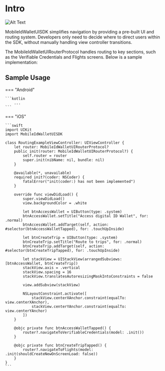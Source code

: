 # Intro

![Alt Text](Assets/SampleUsage1.gif)

MobileIdWalletUISDK simplifies navigation by providing a pre-built UI and routing system. Developers only need to decide where to direct users within the SDK, without manually handling view controller transitions.

The MobileIdWalletUIRouterProtocol handles routing to key sections, such as the Verifiable Credentials and Flights screens. Below is a sample implementation:

## Sample Usage

=== "Android"

    ```kotlin
        ...
    ```

=== "iOS"



	```swift
	import UIKit
	import MobileIdWalletUISDK
	
	class RoutingExampleViewController: UIViewController {
	    let router: MobileIdWalletUIRouterProtocol?
	    public init(router: MobileIdWalletUIRouterProtocol?) {
	        self.router = router
	        super.init(nibName: nil, bundle: nil)
	    }
	
	    @available(*, unavailable)
	    required init?(coder: NSCoder) {
	        fatalError("init(coder:) has not been implemented")
	    }
	
	    override func viewDidLoad() {
	        super.viewDidLoad()
	        view.backgroundColor = .white
	
	        let btnAccessWallet = UIButton(type: .system)
	        btnAccessWallet.setTitle("Access digital ID Wallet", for: .normal)
	        btnAccessWallet.addTarget(self, action: #selector(btnAccessWalletTapped), for: .touchUpInside)
	
	        let btnCreateTrip = UIButton(type: .system)
	        btnCreateTrip.setTitle("Route to trips", for: .normal)
	        btnCreateTrip.addTarget(self, action: #selector(btnCreateTripTapped), for: .touchUpInside)
	
	        let stackView = UIStackView(arrangedSubviews: [btnAccessWallet, btnCreateTrip])
	        stackView.axis = .vertical
	        stackView.spacing = 16
	        stackView.translatesAutoresizingMaskIntoConstraints = false
	
	        view.addSubview(stackView)
	
	        NSLayoutConstraint.activate([
	            stackView.centerXAnchor.constraint(equalTo: view.centerXAnchor),
	            stackView.centerYAnchor.constraint(equalTo: view.centerYAnchor)
	        ])
	    }
	
	    @objc private func btnAccessWalletTapped() {
	        router?.navigateToVerifiableCredentials(model: .init())
	    }
	
	    @objc private func btnCreateTripTapped() {
	        router?.navigateToFlights(model: .init(shouldCreateNewOnScreenLoad: false))
	    }
	}
	```

